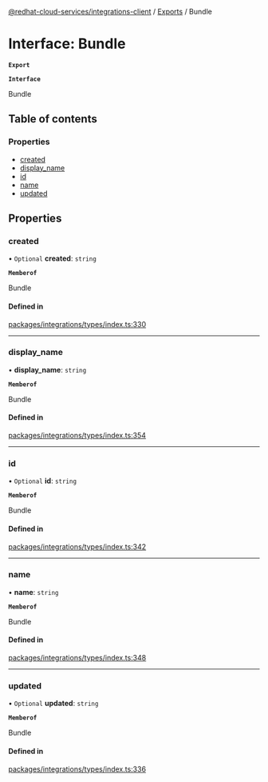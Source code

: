 [@redhat-cloud-services/integrations-client](../README.md) / [Exports](../modules.md) / Bundle

# Interface: Bundle

**`Export`**

**`Interface`**

Bundle

## Table of contents

### Properties

- [created](Bundle.md#created)
- [display\_name](Bundle.md#display_name)
- [id](Bundle.md#id)
- [name](Bundle.md#name)
- [updated](Bundle.md#updated)

## Properties

### created

• `Optional` **created**: `string`

**`Memberof`**

Bundle

#### Defined in

[packages/integrations/types/index.ts:330](https://github.com/RedHatInsights/javascript-clients/blob/master/packages/integrations/types/index.ts#L330)

___

### display\_name

• **display\_name**: `string`

**`Memberof`**

Bundle

#### Defined in

[packages/integrations/types/index.ts:354](https://github.com/RedHatInsights/javascript-clients/blob/master/packages/integrations/types/index.ts#L354)

___

### id

• `Optional` **id**: `string`

**`Memberof`**

Bundle

#### Defined in

[packages/integrations/types/index.ts:342](https://github.com/RedHatInsights/javascript-clients/blob/master/packages/integrations/types/index.ts#L342)

___

### name

• **name**: `string`

**`Memberof`**

Bundle

#### Defined in

[packages/integrations/types/index.ts:348](https://github.com/RedHatInsights/javascript-clients/blob/master/packages/integrations/types/index.ts#L348)

___

### updated

• `Optional` **updated**: `string`

**`Memberof`**

Bundle

#### Defined in

[packages/integrations/types/index.ts:336](https://github.com/RedHatInsights/javascript-clients/blob/master/packages/integrations/types/index.ts#L336)
